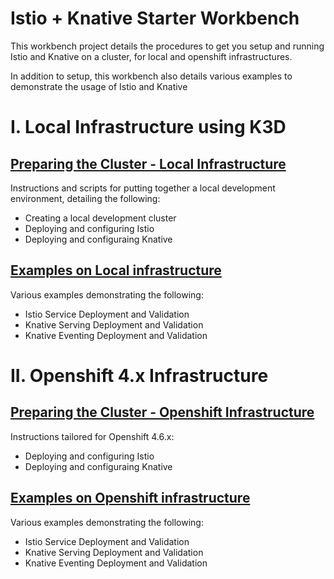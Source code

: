 # Istio + Knative Starter Workbench

This workbench project details the procedures to get you setup and running Istio and Knative on a cluster, for local and openshift infrastructures. 

In addition to setup, this workbench also details various examples to demonstrate the usage of Istio and Knative

# I. Local Infrastructure using K3D

## [Preparing the Cluster - Local Infrastructure](docs/LOCAL_SETUP.md)

Instructions and scripts for putting together a local development environment, detailing the following: 

- Creating a local development cluster
- Deploying and configuring Istio
- Deploying and configuraing Knative

## [Examples on Local infrastructure](docs/OCP_EXAMPLES.md)

Various examples demonstrating the following: 

- Istio Service Deployment and Validation
- Knative Serving Deployment and Validation
- Knative Eventing Deployment and Validation

# II. Openshift 4.x Infrastructure

## [Preparing the Cluster - Openshift Infrastructure](docs/OCP_SETUP.md)

Instructions tailored for Openshift 4.6.x: 

- Deploying and configuring Istio
- Deploying and configuraing Knative

## [Examples on Openshift infrastructure](docs/OCP_EXAMPLES.md)

Various examples demonstrating the following: 

- Istio Service Deployment and Validation
- Knative Serving Deployment and Validation
- Knative Eventing Deployment and Validation